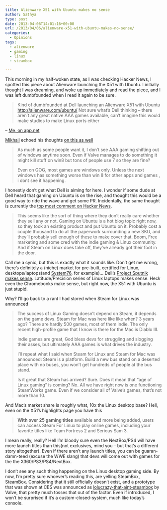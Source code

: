 ```yaml
---
title: Alienware X51 with Ubuntu makes no sense
author: Sathya
type: post
date: 2013-04-06T14:01:16+00:00
url: /2013/04/06/alienware-x51-with-ubuntu-makes-no-sense/
categories:
  - Opinions
tags:
  - alienware
  - gaming
  - linux
  - steambox

---
```

This morning in my half-woken state, as I was checking Hacker News, I spotted this piece about Alienware launching the X51 with Ubuntu. I initially thought I was dreaming, and woke up immediately and read the piece, and I was left dumbfounded when I read it again to be sure.

> Kind of dumbfounded at Dell launching an Alienware X51 with Ubuntu <a href="http://alienware.com/ubuntu/" target="_blank">http://alienware.com/ubuntu/</a> Not sure what&#8217;s Dell thinking &#8211; there aren&#8217;t any great native AAA games available, can&#8217;t imagine this would make studios to make Linux ports either

&#8211; <a href="https://alpha.app.net/sathyabhat/post/4511352" target="_blank">Me, on app.net</a>

<a href="http://failgunner.com/" target="_blank">Mikhail</a> echoed his thoughts <a href="https://alpha.app.net/failgunner/post/4511540" target="_blank">on this as well</a>

> As much as some people want it, I don’t see AAA gaming shifting out of windows anytime soon. Even if Valve manages to do something it might kill stuff on win8 but tons of people use 7 so they are fine?
> 
> Even on GOG, most games are windows only. Unless the next windows has something worse than win 8 for other apps and games , i dont see it happening.

I honestly don&#8217;t get what Dell is aiming for here. I wonder if some dude at Dell heard that gaming on Ubuntu is on the rise, and thought this would be a good way to ride the wave and get some PR. Incidentally, the same thought is currently the <a href="https://news.ycombinator.com/item?id=5502412" target="_blank">top most comment on Hacker News</a>.

> This seems like the sort of thing where they don&#8217;t really care whether they sell any or not. Gaming on Ubuntu is a hot blog topic right now, so they took an existing product and put Ubuntu on it. Probably cost a couple thousand to do all the paperwork surrounding a new SKU, and they&#8217;ll probably sell enough of these to make cover that. Boom, Free marketing and some cred with the indie gaming & Linux community. And if Steam on Linux does take off, they&#8217;ve already got their foot in the door.

Call me a cynic, but this is exactly what it sounds like. Don&#8217;t get me wrong, there&#8217;s definitely a (niche) market for pre-built, certified for Linux, desktops/laptops(and <a href="https://www.system76.com" target="_blank">System76</a>, for example)&#8230; Dell&#8217;s <a href="http://en.community.dell.com/techcenter/os-applications/w/wiki/3685.dell-xps-13-laptop-developer-edition-a-client-to-cloud-solution-project-sputnik.aspx" target="_blank">Project Sputnik makes sense</a>. Latitude/Precision series of Linux laptops makes sense. Heck even the Chromebooks make sense, but right now, the X51 with Ubuntu is just stupid.

Why? I&#8217;ll go back to a rant I had stored when Steam for Linux was announced

> The success of Linux Gaming doesn&#8217;t depend on Steam, it depends on the game devs. Steam for Mac was here like like when? 3 years ago? There are hardly 500 games, most of them indie. The only recent high-profile game that I know is there for the Mac is Diablo III.
> 
> Indie games are great, God bless devs for struggling and slogging their asses, but ultimately AAA games is what drives the industry.
> 
> I&#8217;ll repeat what I said when Steam for Linux and Steam for Mac was announced: Steam is a platform. Build a new bus stand on a deserted place with no buses, you won&#8217;t get hundreds of people at the bus stand.
> 
> Is it great that Steam has arrived? Sure. Does it mean that &#8220;age of Linux gaming&#8221; is coming? No. All we have right now is one functioning SteamWorks game. Even if we consider all of Valve&#8217;s games, that&#8217;s not more than 10.

And Mac&#8217;s market share is roughly what, 10x the Linux desktop base? Hell, even on the X51&#8217;s highlights page you have this

> **With over 25 gaming titles** available and more being added, users can access Steam For Linux to play online games, including your favorite titles like Team Fortress 2 and Serious Sam 3.

I mean really, really? Hell I&#8217;m bloody sure even the NextBox/PS4 will have more launch titles than this(not exclusives, mind you &#8211; but that&#8217;s a different story altogether). Even if there aren&#8217;t any launch titles, you can be guaran-damn-teed (excuse the WWE slang) that devs will come out with games for the the X360/PS3/PS4/NextBox.

I don&#8217;t see any such thing happening on the Linux desktop gaming side. By now, I&#8217;m pretty sure whoever&#8217;s reading this, are yelling SteamBox, SteamBox. Considering that it still officially doesn&#8217;t exist, and a prototype that was shown at CES was announced as <a href="http://www.eurogamer.net/articles/2013-03-11-valve-backed-xi3-piston-console-starts-at-USD1000" target="_blank">lolucrazy-that-aint-steambox</a> by Valve, that pretty much tosses that out of the factor. Even if introduced, I won&#8217;t be surprised if it&#8217;s a custom-closed-system, much like today&#8217;s console.

&nbsp;